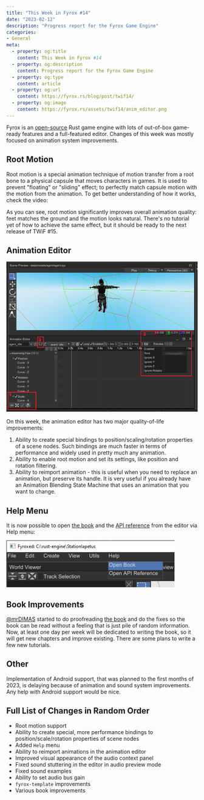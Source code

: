 ```yaml
---
title: "This Week in Fyrox #14"
date: "2023-02-12"
description: "Progress report for the Fyrox Game Engine"
categories: 
- General
meta:
  - property: og:title
    content: This Week in Fyrox #14
  - property: og:description
    content: Progress report for the Fyrox Game Engine
  - property: og:type
    content: article
  - property: og:url
    content: https://fyrox.rs/blog/post/twif14/
  - property: og:image
    content: https://fyrox.rs/assets/twif14/anim_editor.png
---
```


Fyrox is an [open-source](https://github.com/FyroxEngine/Fyrox) Rust game engine with lots of out-of-box 
game-ready features and a full-featured editor. Changes of this week was mostly focused on animation system
improvements.

## Root Motion

Root motion is a special animation technique of motion transfer from a root bone to a physical capsule that
moves characters in games. It is used to prevent "floating" or "sliding" effect; to perfectly match capsule 
motion with the motion from the animation. To get better understanding of how it works, check the video:

<YtVideo url="https://www.youtube.com/embed/0lG8Spzk128" />

As you can see, root motion significantly improves overall animation quality: feet matches the ground and 
the motion looks natural. There's no tutorial yet of how to achieve the same effect, but it should be ready
to the next release of TWiF #15.

## Animation Editor

![anim editor](/assets/twif14/anim_editor.png)

On this week, the animation editor has two major quality-of-life improvements:

1) Ability to create special bindings to position/scaling/rotation properties of a scene nodes. Such bindings
are much faster in terms of performance and widely used in pretty much any animation. 
2) Ability to enable root motion and set its settings, like position and rotation filtering.
3) Ability to reimport animation - this is useful when you need to replace an animation, but preserve its handle.
It is very useful if you already have an Animation Blending State Machine that uses an animation that you want
to change.

## Help Menu

It is now possible to open [the book](https://fyrox-book.github.io/) and the [API reference](https://docs.rs/fyrox/latest)
from the editor via Help menu:

![anim editor](/assets/twif14/help_menu.png)

## Book Improvements

[@mrDIMAS](https://github.com/mrDIMAS) started to do proofreading [the book](https://fyrox-book.github.io/) and do the
fixes so the book can be read without a feeling that is just pile of random information. Now, at least one day
per week will be dedicated to writing the book, so it will get new chapters and improve existing. There are some
plans to write a few new tutorials.

## Other

Implementation of Android support, that was planned to the first months of 2023, is delaying because of animation
and sound system improvements. Any help with Android support would be nice. 

## Full List of Changes in Random Order

- Root motion support
- Ability to create special, more performance bindings to position/scale/rotation properties of scene nodes
- Added `Help` menu
- Ability to reimport animations in the animation editor
- Improved visual appearance of the audio context panel
- Fixed sound stuttering in the editor in audio preview mode
- Fixed sound examples
- Ability to set audio bus gain
- `fyrox-template` improvements
- Various book improvements